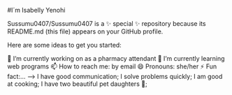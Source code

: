 #I´m Isabelly Yenohi

Sussumu0407/Sussumu0407 is a ✨ special ✨ repository because its README.md (this file) appears on your GitHub profile.

Here are some ideas to get you started:

🔭 I’m currently working on as a pharmacy attendant
🌱 I’m currently learning web programs
📫 How to reach me: by email
😄 Pronouns: she/her
⚡ Fun fact:... --> I have good communication;
I solve problems quickly;
I am good at cooking;
I have two beautiful pet daughters 🤞;
